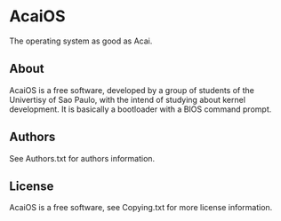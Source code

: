 # AcaiOS
The operating system as good as Acai.



## About

AcaiOS is a free software, developed by a group of students of the Univertisy of Sao Paulo, with the intend of studying about kernel development. It is basically a bootloader with a BIOS command prompt.

## Authors

See Authors.txt for authors information.

## License

AcaiOS is a free software, see Copying.txt for more license information.
